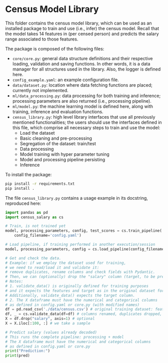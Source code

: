 # Census Model Library

This folder contains the census model library, which can be used as an installed package to train and use (i.e., infer) the census model. Recall that the model takes 14 features in (per censed person) and predicts the salary range associated to those features.

The package is composed of the following files:

- `core/core.py`: general data structure definitions and their respective loading, validation and saving functions. In other words, it is a data manager for all structures used in the library. Also, the logger is defined here.
- `config_example.yaml`: an example configuration file.
- `data/dataset.py`: location where data fetching functions are placed; currently not implemented.
- `ml/data_processing.py`: data processing for both training and inference; processing parameters are also returned (i.e., processing pipeline).
- `ml/model.py`: the machine learning model is defined here, along with training, inference and evaluation functions.
- `census_library.py`: high level library interfaces that use all previously mentioned functionalities; the users should use the interfaces defined in this file, which comprise all necessary steps to train and use the model:
  - Load the dataset
  - Basic cleaning and pre-processing
  - Segregation of the dataset: train/test
  - Data processing
  - Model training with hyper parameter tuning
  - Model and processing pipeline persisting
  - Inference

To install the package:

```bash
pip install -r requirements.txt
pip install .
```

The file `census_library.py` contains a usage example in its docstring, reproduced here:

```python
import pandas as pd
import census_salary as cs

# Train, is not trained yet
model, processing_parameters, config, test_scores = cs.train_pipeline(
    config_filename='config.yaml')

# Load pipeline, if training performed in another execution/session
model, processing_parameters, config = cs.load_pipeline(config_filename='config.yaml')

# Get and check the data.
# Example: if we employ the dataset used for training,
# we need to read/load it and validate it:
# remove duplicates, rename columns and check fields with Pydantic.
# Then, we can (optionally) drop the "salary" column (target, to be predicted).
# Notes:
# 1. validate_data() is originally defined for training purposes
# and it expects the features and target as in the original dataset form.
# Additionally, validate_data() expects the target column.
# 2. The X dataframe must have the numerical and categorical columns
# as defined in config.yaml or core.py (with modified names)
df = pd.read_csv('./data/census.csv') # original training dataset: features & target
df, _ = cs.validate_data(df=df) # columns renamed, duplicates dropped, etc.
X = df.drop("salary", axis=1) # optional
X = X.iloc[:100, :] # we take a sample

# Predict salary (values already decoded)
# This runs the complete pipeline: processing + model
# The X dataframe must have the numerical and categorical columns
# as defined in config.yaml or core.py
print("Prediction:")
print(pred)
```
